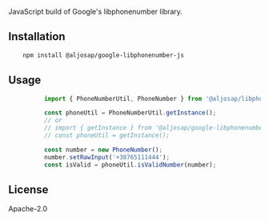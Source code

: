 JavaScript build of Google's libphonenumber library.

## Installation

```bash
    npm install @aljosap/google-libphonenumber-js
```

## Usage

```typescript
          import { PhoneNumberUtil, PhoneNumber } from '@aljosap/libphonenumber-js';

          const phoneUtil = PhoneNumberUtil.getInstance();
          // or
          // import { getInstance } from '@aljosap/google-libphonenumber-js';
          // const phoneUtil = getInstance();

          const number = new PhoneNumber();
          number.setRawInput('+38765111444');
          const isValid = phoneUtil.isValidNumber(number);
```

## License

Apache-2.0
